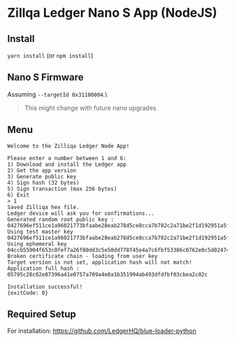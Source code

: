 # Zillqa Ledger Nano S App (NodeJS)

## Install

``` yarn install ``` (or `npm install`)

## Nano S Firmware

Assuming `--targetId 0x31100004`.\
> This might change with future nano upgrades


## Menu

```
Welcome to the Zilliqa Ledger Node App!

Please enter a number between 1 and 6:
1) Download and install the Ledger app
2) Get the app version
3) Generate public key
4) Sign hash (32 bytes)
5) Sign transaction (max 256 bytes)
6) Exit
> 1
Saved Zilliqa hex file.
Ledger device will ask you for confirmations...
Generated random root public key : 0427696ef511ce1a96021773bfaabe28eab278d5ce8cca7b782c2a71be2f1d192951a5f98cb0b13123a5a8aa72187c105701ba10e8b15636768f6cbd9f94b38802
Using test master key 0427696ef511ce1a96021773bfaabe28eab278d5ce8cca7b782c2a71be2f1d192951a5f98cb0b13123a5a8aa72187c105701ba10e8b15636768f6cbd9f94b38802 
Using ephemeral key 04ccb55904f653c0fef7a26f80dd3c5e50dd778f45e4a7c6fbf53386c0762e0c5d02474d9d1fca8f3e96f9205d411fa4c4f90e11724b315e5c58d8cca47721f3c8
Broken certificate chain - loading from user key
Target version is not set, application hash will not match!
Application full hash : 05795c28c02e07396a41e0757a709a4e0a1b351994ab493dfdfbf03cbea2c02c

Installation successful!
{exitCode: 0}
```

## Required Setup

For installation:
https://github.com/LedgerHQ/blue-loader-python